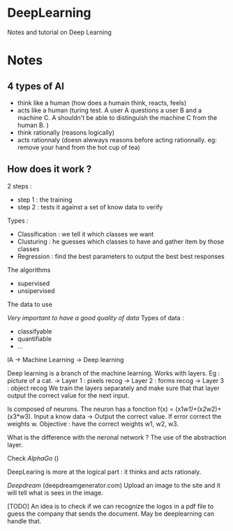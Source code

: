 # DeepLearning
Notes and tutorial on Deep Learning

# Notes

## 4 types of AI
 - think like a human (how does a humain think, reacts, feels)
 - acts like a human (turing test. A user A questions a user B and a machine C. A shouldn't be able to distinguish the machine C from the human B. )
 - think rationally (reasons logically)
 - acts rationnaly (doesn alwways reasons before acting rationnally. eg: remove your hand from the hot cup of tea)
 
## How does it work ?
 2 steps : 

 - step 1 : the training
 - step 2 : tests it against a set of know data to verify 
 
 Types : 
 - Classification : we tell it which classes we want
 - Clusturing : he guesses which classes to have and gather item by those classes
 - Regression : find the best parameters to output the best best responses 
 
 The algorithms
  - supervised
  - unsipervised
  
 The data to use
 
 *Very important to have a good quality of data*
 Types of data : 
  - classifyable
  - quantifiable
  - ...
  
IA
 -> Machine Learning
    -> Deep learning
	
Deep learning is a branch of the machine learning.
Works with layers. 
Eg : picture of a cat.
  -> Layer 1 : pixels recog
  -> Layer 2 : forms recog
  -> Layer 3 : object recog
We train the layers separately and make sure that that layer output the correct value for the next input.

Is composed of neurons. The neuron has a fonction f(x) = (x1*w1)+(x2*w2)+(x3*w3).
Input a know data -> Output the correct value. If error correct the weights w.
Objective : have the correct weights w1, w2, w3.

What is the difference with the neronal network ? 
The use of the abstraction layer.

Check *AlphaGo* ()


DeepLearing is more at the logical part : it thinks and acts rationaly.

*Deepdream* (deepdreamgenerator.com)
Upload an image to the site and it will tell what is sees in the image.

[TODO] An idea is to check if we can recognize the logos in a pdf file to guess the company that sends the document.
May be deeplearning can handle that.

 
 
 